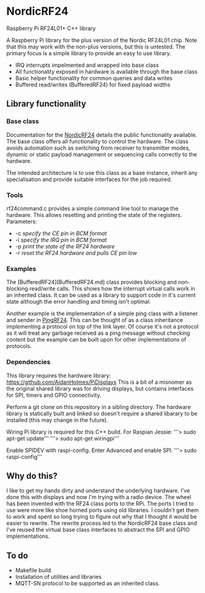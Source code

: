 
# NordicRF24
Raspberry Pi RF24L01+ C++ library

A Raspberry Pi library for the plus version of the Nordic RF24L01 chip.
Note that this may work with the non-plus versions, but this is untested. 
The primary focus is a simple library to provide an easy to use library.

* IRQ interrupts impelmented and wrapped into base class
* All functionality exposed in hardware is available through the base class
* Basic helper functionality for common queries and data writes
* Buffered read/writes (BufferedRF24) for fixed payload widths

## Library functionality

### Base class
Documentation for the [NordicRF24](NordicRF24.md) details the public functionality available.
The base class offers all functionality to control the hardware. The class avoids automation such as switching from receiver to transmitter modes, dynamic or static payload management or sequencing calls correctly to the hardware.

The intended architecture is to use this class as a base instance, inherit any specialisation and provide suitable interfaces for the job required.

### Tools
rf24command.c provides a simple command line tool to manage the hardware. This allows resetting and printing the state of the registers.
Parameters:
* -c *specify the CE pin in BCM format*
* -i *specify the IRQ pin in BCM format*
* -p *print the state of the RF24 hardware*
* -r *reset the RF24 hardware and pulls CE pin low*

### Examples
The [BufferedRF24](BufferedRF24.md] class provides blocking and non-blocking read/write calls. This shows how the interrupt virtual calls work in an inherited class. It can be used as a library to support code in it's current state although the error handling and timing isn't optimal. 

Another example is the implementation of a simple ping class with a listener and sender in [PingRF24](PingRF24.md). This can be thought of as a class inheritance implementing a protocol on top of the link layer. Of course it's not a protocol as it will treat any garbage received as a ping message without checking content but the example can be built upon for other implementations of protocols.

### Dependencies
This library requires the hardware library:
https://github.com/AidanHolmes/PiDisplays
This is a bit of a misnomer as the original shared library was for driving displays, but contains interfaces for SPI, timers and GPIO connectivity.

Perform a git clone on this repository in a sibling directory. The hardware library is statically built and linked so doesn't require a shared libarary to be installed (this may change in the future). 

Wiring Pi library is required for this C++ build. For Raspian Jessie:
'''> sudo apt-get update'''
'''> sudo apt-get wiringpi'''

Enable SPIDEV with raspi-config. Enter Advanced and enable SPI.
'''> sudo raspi-config'''

## Why do this?
I like to get my hands dirty and understand the underlying hardware. I've done this with displays and now I'm trying with a radio device.
The wheel has been invented with the RF24 class ports to the RPi. The ports I tried to use were more like shoe horned ports using old libraries. I couldn't get them to work and spent so long trying to figure out why that I thought it would be easier to rewrite.
The rewrite process led to the NordicRF24 base class and I've reused the virtual base class interfaces to abstract the SPI and GPIO implementations.

## To do

* Makefile build
* Installation of utilities and libraries
* MQTT-SN protocol to be supported as an inherited class.